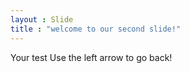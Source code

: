 ```yaml
---
layout : Slide
title : "welcome to our second slide!"
---
```

Your test
Use the left arrow to go back!
